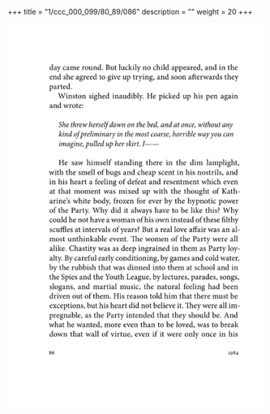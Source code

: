 +++
title = "1/ccc_000_099/80_89/086"
description = ""
weight = 20
+++

<img class="center-fit-jpg" src="/jpg_/out_jpg_1984__086.jpg" ></img>

